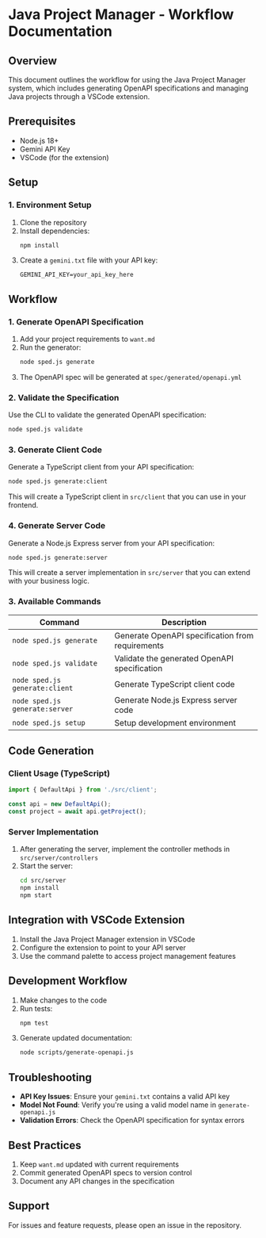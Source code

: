 # Java Project Manager - Workflow Documentation

## Overview
This document outlines the workflow for using the Java Project Manager system, which includes generating OpenAPI specifications and managing Java projects through a VSCode extension.

## Prerequisites
- Node.js 18+
- Gemini API Key
- VSCode (for the extension)

## Setup

### 1. Environment Setup
1. Clone the repository
2. Install dependencies:
   ```bash
   npm install
   ```
3. Create a `gemini.txt` file with your API key:
   ```
   GEMINI_API_KEY=your_api_key_here
   ```

## Workflow

### 1. Generate OpenAPI Specification
1. Add your project requirements to `want.md`
2. Run the generator:
   ```bash
   node sped.js generate
   ```
3. The OpenAPI spec will be generated at `spec/generated/openapi.yml`

### 2. Validate the Specification
Use the CLI to validate the generated OpenAPI specification:
```bash
node sped.js validate
```

### 3. Generate Client Code
Generate a TypeScript client from your API specification:
```bash
node sped.js generate:client
```
This will create a TypeScript client in `src/client` that you can use in your frontend.

### 4. Generate Server Code
Generate a Node.js Express server from your API specification:
```bash
node sped.js generate:server
```
This will create a server implementation in `src/server` that you can extend with your business logic.

### 3. Available Commands

| Command | Description |
|---------|-------------|
| `node sped.js generate` | Generate OpenAPI specification from requirements |
| `node sped.js validate` | Validate the generated OpenAPI specification |
| `node sped.js generate:client` | Generate TypeScript client code |
| `node sped.js generate:server` | Generate Node.js Express server code |
| `node sped.js setup` | Setup development environment |

## Code Generation

### Client Usage (TypeScript)
```typescript
import { DefaultApi } from './src/client';

const api = new DefaultApi();
const project = await api.getProject();
```

### Server Implementation
1. After generating the server, implement the controller methods in `src/server/controllers`
2. Start the server:
   ```bash
   cd src/server
   npm install
   npm start
   ```

## Integration with VSCode Extension
1. Install the Java Project Manager extension in VSCode
2. Configure the extension to point to your API server
3. Use the command palette to access project management features

## Development Workflow
1. Make changes to the code
2. Run tests:
   ```bash
   npm test
   ```
3. Generate updated documentation:
   ```bash
   node scripts/generate-openapi.js
   ```

## Troubleshooting
- **API Key Issues**: Ensure your `gemini.txt` contains a valid API key
- **Model Not Found**: Verify you're using a valid model name in `generate-openapi.js`
- **Validation Errors**: Check the OpenAPI specification for syntax errors

## Best Practices
1. Keep `want.md` updated with current requirements
2. Commit generated OpenAPI specs to version control
3. Document any API changes in the specification

## Support
For issues and feature requests, please open an issue in the repository.
